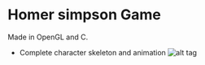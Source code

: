 Homer simpson Game
=========

Made in OpenGL and C. 

- Complete character skeleton and animation
![alt tag]((http://i.imgur.com/yhqplrA.png))
